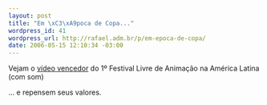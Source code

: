 ```yaml
--- 
layout: post
title: "Em \xC3\xA9poca de Copa..."
wordpress_id: 41
wordpress_url: http://rafael.adm.br/p/em-epoca-de-copa/
date: 2006-05-15 12:10:34 -03:00
---
```

Vejam o <a target="_blank" href="http://www.laboratoriodedesenhos.com.br/corrente_page.htm">vídeo vencedor</a> do 1º Festival Livre de Animação na  América Latina (com som)

... e repensem seus valores.
